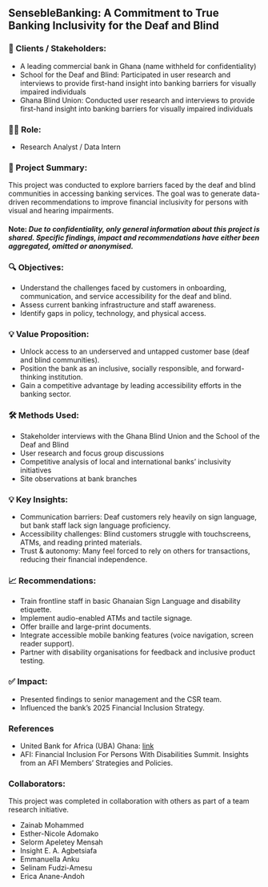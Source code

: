 ## SensebleBanking:  A Commitment to True Banking Inclusivity for the Deaf and Blind


### 📍 Clients / Stakeholders:
- A leading commercial bank  in Ghana (name withheld for confidentiality)
- School for the Deaf and Blind: Participated in user research and interviews to provide first-hand insight into banking barriers for visually impaired individuals
- Ghana Blind Union:  Conducted user research and interviews to provide first-hand insight into banking barriers for visually impaired individuals

### 🧑‍💼  Role:
- Research Analyst / Data Intern

### 📝 Project Summary:
This project was conducted to explore barriers faced by the deaf and blind communities in accessing banking services. The goal was to generate data-driven recommendations to improve financial inclusivity for persons with visual and hearing impairments.

#### Note: _Due to confidentiality, only general information about this project is shared. Specific findings, impact and recommendations have either been aggregated, omitted or anonymised._

### 🔍 Objectives:
- Understand the challenges faced by customers in onboarding, communication, and service accessibility for the deaf and blind.
- Assess current banking infrastructure and staff awareness.
- Identify gaps in policy, technology, and physical access.


### 💡 Value Proposition:
- Unlock access to an underserved and untapped customer base (deaf and blind communities).
- Position the bank as an inclusive, socially responsible, and forward-thinking institution.
- Gain a competitive advantage by leading accessibility efforts in the banking sector.

### 🛠️ Methods Used:
- Stakeholder interviews with the Ghana Blind Union and the School of the Deaf and Blind
- User research and focus group discussions
- Competitive analysis of local and international banks’ inclusivity initiatives
- Site observations at bank branches

### 💡 Key Insights:
- Communication barriers: Deaf customers rely heavily on sign language, but bank staff lack sign language proficiency.
- Accessibility challenges: Blind customers struggle with touchscreens, ATMs, and reading printed materials.
- Trust & autonomy: Many feel forced to rely on others for transactions, reducing their financial independence.

### 📈 Recommendations:
- Train frontline staff in basic Ghanaian Sign Language and disability etiquette.
- Implement audio-enabled ATMs and tactile signage.
- Offer braille and large-print documents.
- Integrate accessible mobile banking features (voice navigation, screen reader support).
- Partner with disability organisations for feedback and inclusive product testing.

### ✅ Impact:
- Presented findings to senior management and the CSR team.
- Influenced the bank’s 2025 Financial Inclusion Strategy.

### References
- United Bank for Africa (UBA) Ghana: [link](https://www.ubaghana.com/uba-ghana-pioneers-braille-account-opening-forms-to-enhance-financial-inclusivity-for-the-visually-impaired/)
- AFI: Financial Inclusion For Persons With Disabilities Summit. Insights from an AFI Members’ Strategies and Policies.

### Collaborators:
This project was completed in collaboration with others as part of a team research initiative.
- Zainab Mohammed
- Esther-Nicole Adomako
- Selorm Apeletey Mensah
- Insight E. A. Agbetsiafa
- Emmanuella Anku
- Selinam Fudzi-Amesu
- Erica Anane-Andoh
